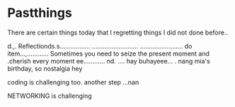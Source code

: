 # Pastthings

There are certain things today that I regretting things I did not done before..

d.,.
Reflectionds.s.................
..........................
........................
do item...,............
Sometimes you need to seize the present moment and .cherish every moment ee............
nd.
....
hay buhayeee...
.
nang mia's birthday, so nostalgia
hey

coding is challenging too.
another step ...nan

NETWORKING is challenging 
